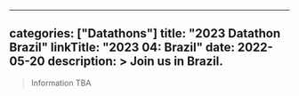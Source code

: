 
---
categories: ["Datathons"]
title: "2023 Datathon Brazil"
linkTitle: "2023 04: Brazil"
date: 2022-05-20
description: >
  Join us in Brazil.
---

>Information TBA
